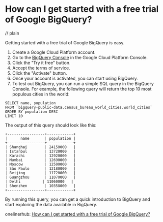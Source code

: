 # How can I get started with a free trial of Google BigQuery?
// plain

Getting started with a free trial of Google BigQuery is easy.

1. Create a Google Cloud Platform account.
2. Go to the [BigQuery Console](https://console.cloud.google.com/bigquery) in the Google Cloud Platform Console.
3. Click the "Try it free" button.
4. Accept the terms of service.
5. Click the "Activate" button.
6. Once your account is activated, you can start using BigQuery.
7. To test out BigQuery, you can run a simple SQL query in the BigQuery Console. For example, the following query will return the top 10 most populous cities in the world:
```
SELECT name, population
FROM `bigquery-public-data.census_bureau_world_cities.world_cities`
ORDER BY population DESC
LIMIT 10
```

The output of this query should look like this:
```
+-----------------+------------+
|      name       | population |
+-----------------+------------+
| Shanghai        | 24150000   |
| Istanbul        | 13720000   |
| Karachi         | 12920000   |
| Mumbai          | 12690000   |
| Moscow          | 12500000   |
| São Paulo       | 12180000   |
| Beijing         | 11720000   |
| Guangzhou       | 11070000   |
| Delhi          | 11060000   |
| Shenzhen        | 10358000   |
+-----------------+------------+
```

By running this query, you can get a quick introduction to BigQuery and start exploring the data available in BigQuery.

onelinerhub: [How can I get started with a free trial of Google BigQuery?](https://onelinerhub.com/google-big-query/how-can-i-get-started-with-a-free-trial-of-google-bigquery)